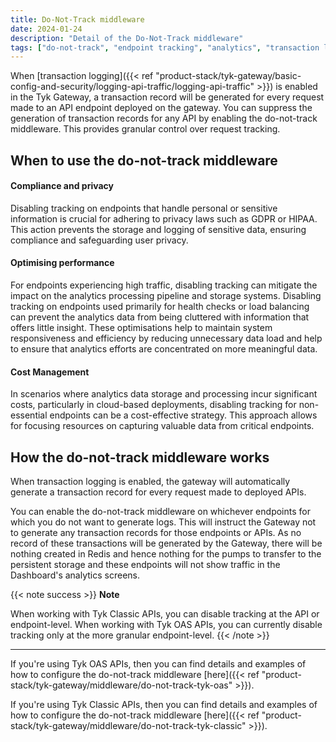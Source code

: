 ```yaml
---
title: Do-Not-Track middleware
date: 2024-01-24
description: "Detail of the Do-Not-Track middleware"
tags: ["do-not-track", "endpoint tracking", "analytics", "transaction logging", "middleware", "per-endpoint", "per-API"]
---
```


When [transaction logging]({{< ref "product-stack/tyk-gateway/basic-config-and-security/logging-api-traffic/logging-api-traffic" >}}) is enabled in the Tyk Gateway, a transaction record will be generated for every request made to an API endpoint deployed on the gateway. You can suppress the generation of transaction records for any API by enabling the do-not-track middleware. This provides granular control over request tracking.

## When to use the do-not-track middleware
#### Compliance and privacy
Disabling tracking on endpoints that handle personal or sensitive information is crucial for adhering to privacy laws such as GDPR or HIPAA. This action prevents the storage and logging of sensitive data, ensuring compliance and safeguarding user privacy.

#### Optimising performance
For endpoints experiencing high traffic, disabling tracking can mitigate the impact on the analytics processing pipeline and storage systems. Disabling tracking on endpoints used primarily for health checks or load balancing can prevent the analytics data from being cluttered with information that offers little insight. These optimisations help to maintain system responsiveness and efficiency by reducing unnecessary data load and help to ensure that analytics efforts are concentrated on more meaningful data. 

#### Cost Management
In scenarios where analytics data storage and processing incur significant costs, particularly in cloud-based deployments, disabling tracking for non-essential endpoints can be a cost-effective strategy. This approach allows for focusing resources on capturing valuable data from critical endpoints.

## How the do-not-track middleware works
When transaction logging is enabled, the gateway will automatically generate a transaction record for every request made to deployed APIs. 

You can enable the do-not-track middleware on whichever endpoints for which you do not want to generate logs. This will instruct the Gateway not to generate any transaction records for those endpoints or APIs. As no record of these transactions will be generated by the Gateway, there will be nothing created in Redis and hence nothing for the pumps to transfer to the persistent storage and these endpoints will not show traffic in the Dashboard's analytics screens.

{{< note success >}}
**Note**  

When working with Tyk Classic APIs, you can disable tracking at the API or endpoint-level. When working with Tyk OAS APIs, you can currently disable tracking only at the more granular endpoint-level.
{{< /note >}}

<hr>

If you're using Tyk OAS APIs, then you can find details and examples of how to configure the do-not-track middleware [here]({{< ref "product-stack/tyk-gateway/middleware/do-not-track-tyk-oas" >}}).

If you're using Tyk Classic APIs, then you can find details and examples of how to configure the do-not-track middleware [here]({{< ref "product-stack/tyk-gateway/middleware/do-not-track-tyk-classic" >}}).

<!-- proposed "summary box" to be shown graphically on each middleware page
 ## Do-Not-Track middleware summary
  - The Do-Not-Track middleware is an optional stage in Tyk's API Request processing chain sitting between the [TBC]() and [TBC]() middleware.
  - The Do-Not-Track middleware can be configured at the per-endpoint level within the API Definition and is supported by the API Designer within the Tyk Dashboard. 
 -->
